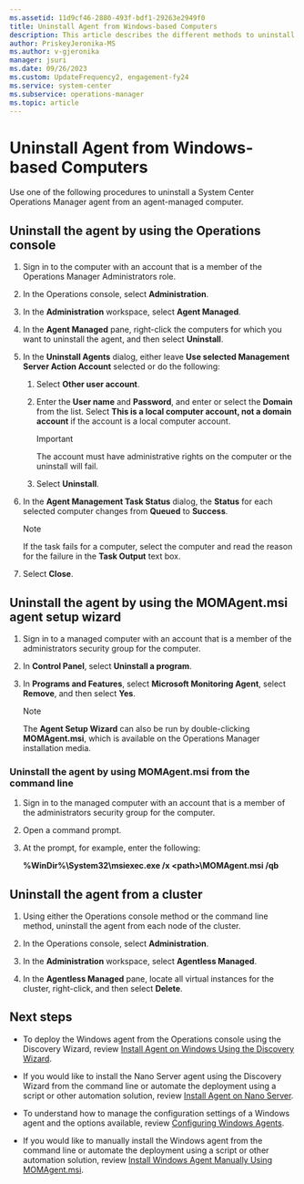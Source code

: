```yaml
---
ms.assetid: 11d9cf46-2880-493f-bdf1-29263e2949f0
title: Uninstall Agent from Windows-based Computers
description: This article describes the different methods to uninstall the Operations Manager agent from Windows computers.
author: PriskeyJeronika-MS
ms.author: v-gjeronika
manager: jsuri
ms.date: 09/26/2023
ms.custom: UpdateFrequency2, engagement-fy24
ms.service: system-center
ms.subservice: operations-manager
ms.topic: article
---
```


# Uninstall Agent from Windows-based Computers



Use one of the following procedures to uninstall a System Center Operations Manager agent from an agent-managed computer.

## Uninstall the agent by using the Operations console

1.  Sign in to the computer with an account that is a member of the Operations Manager Administrators role.

2.  In the Operations console, select **Administration**.

3.  In the **Administration** workspace, select **Agent Managed**.

4.  In the **Agent Managed** pane, right-click the computers for which you want to uninstall the agent, and then select **Uninstall**.

5.  In the **Uninstall Agents** dialog, either leave **Use selected Management Server Action Account** selected or do the following:

    1.  Select **Other user account**.

    2.  Enter the **User name** and **Password**, and enter or select the **Domain** from the list. Select **This is a local computer account, not a domain account** if the account is a local computer account.

        > [!IMPORTANT]
        > The account must have administrative rights on the computer or the uninstall will fail.

    3.  Select **Uninstall**.

6.  In the **Agent Management Task Status** dialog, the **Status** for each selected computer changes from **Queued** to **Success**.

    > [!NOTE]
    > If the task fails for a computer, select the computer and read the reason for the failure in the **Task Output** text box.

7.  Select **Close**.

## Uninstall the agent by using the MOMAgent.msi agent setup wizard

1.  Sign in to a managed computer with an account that is a member of the administrators security group for the computer.

2.  In **Control Panel**, select **Uninstall a program**.

3.  In **Programs and Features**, select **Microsoft Monitoring Agent**, select **Remove**, and then select **Yes**.

    > [!NOTE]
    > The **Agent Setup Wizard** can also be run by double-clicking **MOMAgent.msi**, which is available on the Operations Manager installation media.

### Uninstall the agent by using MOMAgent.msi from the command line

1.  Sign in to the managed computer with an account that is a member of the administrators security group for the computer.

2.  Open a command prompt.

3.  At the prompt, for example, enter the following:

    **%WinDir%\System32\msiexec.exe /x \<path\>\MOMAgent.msi /qb**

## Uninstall the agent from a cluster

1.  Using either the Operations console method or the command line method, uninstall the agent from each node of the cluster.

2.  In the Operations console, select **Administration**.

3.  In the **Administration** workspace, select **Agentless Managed**.

4.  In the **Agentless Managed** pane, locate all virtual instances for the cluster, right-click, and then select **Delete**.

## Next steps

- To deploy the Windows agent from the Operations console using the Discovery Wizard, review [Install Agent on Windows Using the Discovery Wizard](~/scom/manage-deploy-windows-agent-console.md).

- If you would like to install the Nano Server agent using the Discovery Wizard from the command line or automate the deployment using a script or other automation solution, review [Install Agent on Nano Server](~/scom/manage-deploy-windows-agent-nano.md).

- To understand how to manage the configuration settings of a Windows agent and the options available, review [Configuring Windows Agents](manage-deploy-windows-agent-manually.md).

- If you would like to manually install the Windows agent from the command line or automate the deployment using a script or other automation solution, review [Install Windows Agent Manually Using MOMAgent.msi](manage-deploy-windows-agent-manually.md).
